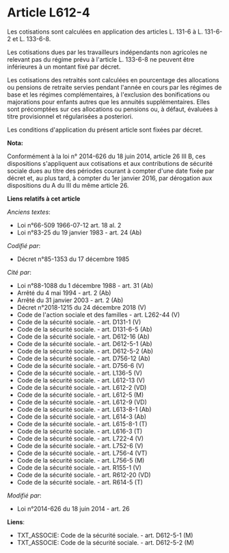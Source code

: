 # Article L612-4

Les cotisations sont calculées en application des articles L. 131-6 à L. 131-6-2 et L. 133-6-8. 

Les cotisations dues par les travailleurs indépendants non agricoles ne relevant pas du régime prévu à l'article L. 133-6-8
ne peuvent être inférieures à un montant fixé par décret.

Les cotisations des retraités sont calculées en pourcentage des allocations ou pensions de retraite servies pendant l'année
en cours par les régimes de base et les régimes complémentaires, à l'exclusion des bonifications ou majorations pour enfants
autres que les annuités supplémentaires. Elles sont précomptées sur ces allocations ou pensions ou, à défaut, évaluées à
titre provisionnel et régularisées a posteriori. 

Les conditions d'application du présent article sont fixées par décret.

**Nota:**

Conformément à la loi n° 2014-626 du 18 juin 2014, article 26 III B, ces dispositions s'appliquent aux cotisations et aux
contributions de sécurité sociale dues au titre des périodes courant à compter d'une date fixée par décret et, au plus tard,
à compter du 1er janvier 2016, par dérogation aux dispositions du A du III du même article 26.

**Liens relatifs à cet article**

_Anciens textes_:

  - Loi n°66-509 1966-07-12 art. 18 al. 2
  - Loi n°83-25 du 19 janvier 1983 - art. 24 (Ab)

_Codifié par_:

  - Décret n°85-1353 du 17 décembre 1985

_Cité par_:

  - Loi n°88-1088 du 1 décembre 1988 - art. 31 (Ab)
  - Arrêté du 4 mai 1994 - art. 2 (Ab)
  - Arrêté du 31 janvier 2003 - art. 2 (Ab)
  - Décret n°2018-1215 du 24 décembre 2018 (V)
  - Code de l'action sociale et des familles - art. L262-44 (V)
  - Code de la sécurité sociale. - art. D131-1 (V)
  - Code de la sécurité sociale. - art. D131-6-5 (Ab)
  - Code de la sécurité sociale. - art. D612-16 (Ab)
  - Code de la sécurité sociale. - art. D612-5-1 (Ab)
  - Code de la sécurité sociale. - art. D612-5-2 (Ab)
  - Code de la sécurité sociale. - art. D756-12 (Ab)
  - Code de la sécurité sociale. - art. D756-6 (V)
  - Code de la sécurité sociale. - art. L136-5 (V)
  - Code de la sécurité sociale. - art. L612-13 (V)
  - Code de la sécurité sociale. - art. L612-2 (VD)
  - Code de la sécurité sociale. - art. L612-5 (M)
  - Code de la sécurité sociale. - art. L612-9 (VD)
  - Code de la sécurité sociale. - art. L613-8-1 (Ab)
  - Code de la sécurité sociale. - art. L614-3 (Ab)
  - Code de la sécurité sociale. - art. L615-8-1 (T)
  - Code de la sécurité sociale. - art. L616-3 (T)
  - Code de la sécurité sociale. - art. L722-4 (V)
  - Code de la sécurité sociale. - art. L752-6 (V)
  - Code de la sécurité sociale. - art. L756-4 (VT)
  - Code de la sécurité sociale. - art. L756-5 (M)
  - Code de la sécurité sociale. - art. R155-1 (V)
  - Code de la sécurité sociale. - art. R612-20 (VD)
  - Code de la sécurité sociale. - art. R614-5 (T)

_Modifié par_:

  - Loi n°2014-626 du 18 juin 2014 - art. 26

**Liens**:

  - TXT_ASSOCIE: Code de la sécurité sociale. - art. D612-5-1 (M)
  - TXT_ASSOCIE: Code de la sécurité sociale. - art. D612-5-2 (M)
